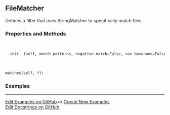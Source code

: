 ## <a id="RynLib.RynUtils.FileMatcher.FileMatcher">FileMatcher</a>
Defines a filter that uses StringMatcher to specifically match files

### Properties and Methods
<a id="RynLib.RynUtils.FileMatcher.FileMatcher.__init__">&nbsp;</a>
```python
__init__(self, match_patterns, negative_match=False, use_basename=False): 
```

<a id="RynLib.RynUtils.FileMatcher.FileMatcher.matches">&nbsp;</a>
```python
matches(self, f): 
```

### Examples


___

[Edit Examples on GitHub](https://github.com/McCoyGroup/References/edit/gh-pages/Documentation/examples/RynLib/RynUtils/FileMatcher/FileMatcher.md) or 
[Create New Examples](https://github.com/McCoyGroup/References/new/gh-pages/?filename=Documentation/examples/RynLib/RynUtils/FileMatcher/FileMatcher.md) <br/>
[Edit Docstrings on GitHub](https://github.com/McCoyGroup/RynLib/edit/master/RynUtils/FileMatcher.py?message=Update%20Docs)